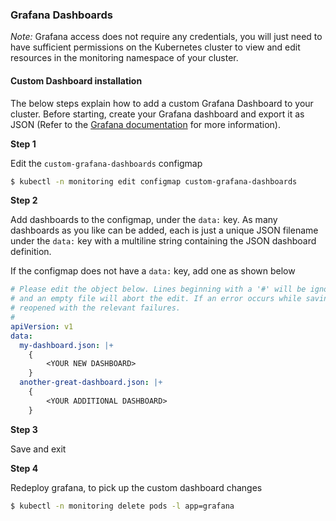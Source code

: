 ### Grafana Dashboards
_Note:_ Grafana access does not require any credentials, you will just need to have sufficient permissions on the Kubernetes cluster to view and edit resources in the monitoring namespace of your cluster.

#### Custom Dashboard installation
The below steps explain how to add a custom Grafana Dashboard to your cluster. Before starting, create your Grafana dashboard and export it as JSON (Refer to the [Grafana documentation](https://grafana.com/docs/reference/export_import/#discover-dashboards-on-grafana-com) for more information).

**Step 1**

Edit the `custom-grafana-dashboards` configmap

```sh
$ kubectl -n monitoring edit configmap custom-grafana-dashboards
```

**Step 2**

Add dashboards to the configmap, under the `data:` key. As many dashboards as you like can be added, each is just a unique JSON filename under the `data:` key with a multiline string containing the JSON dashboard definition.

If the configmap does not have a `data:` key, add one as shown below

```yml
# Please edit the object below. Lines beginning with a '#' will be ignored,
# and an empty file will abort the edit. If an error occurs while saving this file will be
# reopened with the relevant failures.
#
apiVersion: v1
data:
  my-dashboard.json: |+
    {
        <YOUR NEW DASHBOARD>
    }
  another-great-dashboard.json: |+
    {
        <YOUR ADDITIONAL DASHBOARD>
    }
```

**Step 3**

Save and exit

**Step 4**

Redeploy grafana, to pick up the custom dashboard changes

```sh
$ kubectl -n monitoring delete pods -l app=grafana
```
